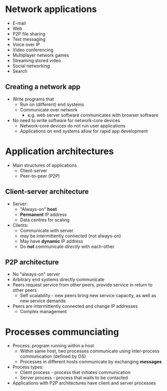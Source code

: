 # Network applications

- E-mail
- Web
- P2P file sharing
- Text messaging
- Voice over IP
- Video conferencing
- Multiplayer network games
- Streaming stored video
- Social networking
- Search

## Creating a network app

- Write programs that
	- Run on (different) end systems
	- Communicate over network
		- e.g. web server software communicates with browser software
- No need to write software for network-core devices
	- Network-core devices do not run user applications
	- Applications on end systems allow for rapid app development


# Application architectures

- Main structures of applications
	- Client-server
	- Peer-to-peer (P2P)


## Client-server architecture

- Server:
	- "Always-on" **host**
	- **Permanent** IP address
	- Data centres for scaling
- Clients:
	- Communicate with server
	- may be intermittently connected (not always-on)
	- May have **dynamic** IP address
	- Do **not** communicate *directly* with each-other


## P2P architecture

- No "always-on" server
- Arbitrary end systems directly communicate
- Peers request service from other peers, provide service in return to other peers
	- Self scalability - new peers bring new service capacity, as well as new service demands
- Peers are intermittently connected and change IP addresses
	- Complex management


# Processes communciating

- Process: program running within a host
	- Within same host, two processes communicate using inter-process communication (defined by OS)
	- Processes in different hosts communicate by exchanging **messages**
- Process types:
	- Client process - process that initiates communication
	- Server process - process that waits to be contacted
- Applications with P2P architectures have client and server processes


